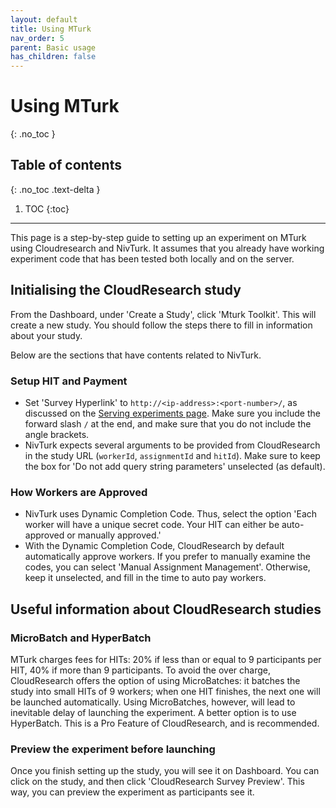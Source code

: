 ```yaml
---
layout: default
title: Using MTurk
nav_order: 5
parent: Basic usage
has_children: false
---
```


# Using MTurk
{: .no_toc }

## Table of contents
{: .no_toc .text-delta }

1. TOC
{:toc}

---

This page is a step-by-step guide to setting up an experiment on MTurk using Cloudresearch and NivTurk. It assumes that you already have working experiment code that has been tested both locally and on the server.

## Initialising the CloudResearch study
From the Dashboard, under 'Create a Study', click 'Mturk Toolkit'. This will create a new study. You should follow the steps there to fill in information about your study.

Below are the sections that have contents related to NivTurk.

### Setup HIT and Payment
- Set 'Survey Hyperlink' to `http://<ip-address>:<port-number>/`, as discussed on the [Serving experiments page](../serving). Make sure you include the forward slash `/` at the end, and make sure that you do not include the angle brackets.
- NivTurk expects several arguments to be provided from CloudResearch in the study URL (`workerId`, `assignmentId` and `hitId`). Make sure to keep the box for 'Do not add query string parameters' unselected (as default).

### How Workers are Approved
- NivTurk uses Dynamic Completion Code. Thus, select the option 'Each worker will have a unique secret code. Your HIT can either be auto-approved or manually approved.'
- With the Dynamic Completion Code, CloudResearch by default automatically approve workers. If you prefer to manually examine the codes, you can select 'Manual Assignment Management'. Otherwise, keep it unselected, and fill in the time to auto pay workers.

## Useful information about CloudResearch studies

### MicroBatch and HyperBatch

MTurk charges fees for HITs: 20% if less than or equal to 9 participants per HIT, 40% if more than 9 participants. To avoid the over charge, CloudResearch offers the option of using MicroBatches: it batches the study into small HITs of 9 workers; when one HIT finishes, the next one will be launched automatically. Using MicroBatches, however, will lead to inevitable delay of launching the experiment. A better option is to use HyperBatch. This is a Pro Feature of CloudResearch, and is recommended.

### Preview the experiment before launching

Once you finish setting up the study, you will see it on Dashboard. You can click on the study, and then click 'CloudResearch Survey Preview'. This way, you can preview the experiment as participants see it.

